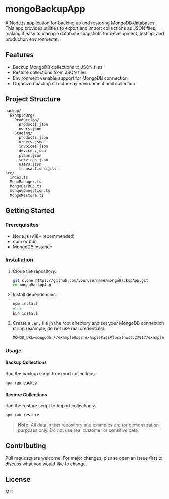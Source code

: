 # mongoBackupApp

A Node.js application for backing up and restoring MongoDB databases. This app provides utilities to export and import collections as JSON files, making it easy to manage database snapshots for development, testing, and production environments.

## Features
- Backup MongoDB collections to JSON files
- Restore collections from JSON files
- Environment variable support for MongoDB connection
- Organized backup structure by environment and collection

## Project Structure
```
backup/
  ExampleOrg/
    Production/
      products.json
      users.json
    Staging/
      products.json
      orders.json
      invoices.json
      devices.json
      plans.json
      services.json
      users.json
      transactions.json
src/
  index.ts
  MenuManager.ts
  MongoBackup.ts
  mongoConnection.ts
  MongoRestore.ts
```

## Getting Started

### Prerequisites
- Node.js (v18+ recommended)
- npm or bun
- MongoDB instance

### Installation
1. Clone the repository:
   ```sh
   git clone https://github.com/yourusername/mongoBackupApp.git
   cd mongoBackupApp
   ```
2. Install dependencies:
   ```sh
   npm install
   # or
   bun install
   ```
3. Create a `.env` file in the root directory and set your MongoDB connection string (example, do not use real credentials):
   ```env
   MONGO_URL=mongodb://exampleUser:examplePass@localhost:27017/exampledb
   ```

### Usage

#### Backup Collections
Run the backup script to export collections:
```sh
npm run backup
```

#### Restore Collections
Run the restore script to import collections:
```sh
npm run restore
```

> **Note:** All data in this repository and examples are for demonstration purposes only. Do not use real customer or sensitive data.

## Contributing
Pull requests are welcome! For major changes, please open an issue first to discuss what you would like to change.

## License
MIT
